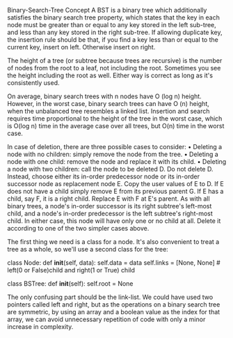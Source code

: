 
Binary-Search-Tree
Concept
A BST is a binary tree which additionally satisfies the binary search tree property, which states that the key in each node must be greater than or equal to any key stored in the left sub-tree, and less than any key stored in the right sub-tree. If allowing duplicate key, the insertion rule should be that, if you find a key less than or equal to the current key, insert on left. Otherwise insert on right.

The height of a tree (or subtree because trees are recursive) is the number of nodes from the root to a leaf, not including the root. Sometimes you see the height including the root as well. Either way is correct as long as it's consistently used.

On average, binary search trees with n nodes have O (log n) height. However, in the worst case, binary search trees can have O (n) height, when the unbalanced tree resembles a linked list. Insertion and search requires time proportional to the height of the tree in the worst case, which is O(log n) time in the average case over all trees, but O(n) time in the worst case.

In case of deletion, there are three possible cases to consider:
•	Deleting a node with no children: simply remove the node from the tree.
•	Deleting a node with one child: remove the node and replace it with its child.
•	Deleting a node with two children: call the node to be deleted D. Do not delete D. Instead, choose either its in-order predecessor node or its in-order successor node as replacement node E. Copy the user values of E to D. If E does not have a child simply remove E from its previous parent G. If E has a child, say F, it is a right child. Replace E with F at E's parent.
As with all binary trees, a node's in-order successor is its right subtree's left-most child, and a node's in-order predecessor is the left subtree's right-most child. In either case, this node will have only one or no child at all. Delete it according to one of the two simpler cases above.

The first thing we need is a class for a node. It's also convenient to treat a tree as a whole, so we'll use a second class for the tree:

class Node:
    def __init__(self, data):
        self.data = data
        self.links = [None, None] 
        # left(0 or False)child and right(1 or True) child


class BSTree:
    def __init__(self):
        self.root = None

The only confusing part should be the link-list. We could have used two pointers called left and right, but as the operations on a binary search tree are symmetric, by using an array and a boolean value as the index for that array, we can avoid unnecessary repetition of code with only a minor increase in complexity. 

